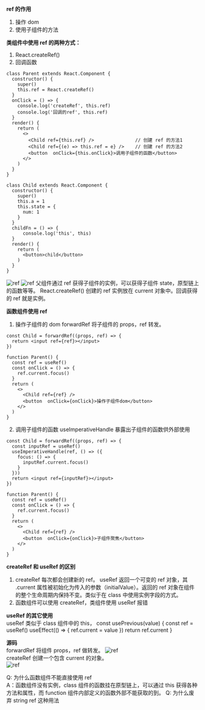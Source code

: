 **ref 的作用**
1. 操作 dom
2. 使用子组件的方法

**类组件中使用 ref 的两种方式：**
1. React.createRef()
2. 回调函数
```
class Parent extends React.Component {
  constructor() {
    super()
    this.ref = React.createRef()
  }
  onClick = () => {
    console.log('createRef', this.ref)
    console.log('回调的ref', this.ref)
  }
  render() {
    return (
      <>
        <Child ref={this.ref} />               // 创建 ref 的方法1
        <Child ref={(e) => this.ref = e} />    // 创建 ref 的方法2
        <button  onClick={this.onClick}>调用子组件的函数</button>
      </>
    )
  }
}

class Child extends React.Component {
  constructor() {
    super()
    this.a = 1
    this.state = {
      num: 1
    }
  }
  childFn = () => {
      console.log('this', this)
  }
  render() {
    return (
      <button>child</button>
    )
  }
}

```
![ref](/images/react/create-ref-1.png)
![ref](/images/react/create-ref-2.png)
父组件通过 ref 获得子组件的实例，可以获得子组件 state，原型链上的函数等等。
React.createRef() 创建的 ref 实例放在 current 对象中。回调获得的 ref 就是实例。

**函数组件使用 ref**
1. 操作子组件的 dom
forwardRef 将子组件的 props，ref 转发。
```
const Child = forwardRef((props, ref) => {
  return <input ref={ref}></input>
})

function Parent() {
  const ref = useRef()
  const onClick = () => {
    ref.current.focus()
  }
  return (
    <>
      <Child ref={ref} />
      <button  onClick={onClick}>操作子组件dom</button>
    </>
  )
}
```
2. 调用子组件的函数
useImperativeHandle 暴露出子组件的函数供外部使用
```
const Child = forwardRef((props, ref) => {
  const inputRef = useRef()
  useImperativeHandle(ref, () => ({
    focus: () => {
      inputRef.current.focus()
    }
  }))
  return <input ref={inputRef}></input>
})

function Parent() {
  const ref = useRef()  
  const onClick = () => {
    ref.current.focus()
  }
  return (
    <>
      <Child ref={ref} />
      <button  onClick={onClick}>子组件聚焦</button>
    </>
  )
}
```
**createRef 和 useRef 的区别**    
1. createRef 每次都会创建新的 ref。 useRef 返回一个可变的 ref 对象，其 .current 属性被初始化为传入的参数（initialValue）。返回的 ref 对象在组件的整个生命周期内保持不变。类似于在 class 中使用实例字段的方式。
2. 函数组件可以使用 createRef，类组件使用 useRef 报错

**useRef 的其它使用**   
useRef 类似于 class 组件中的 this，
const usePrevious(value) {
  const ref = useRef()
  useEffect(() => {
    ref.current = value
  })
  return ref.current
}

**源码**      
forwardRef 将组件 props，ref 做转发。
![ref](/images/react/forwardRef.png)      
createRef 创建一个包含 current 的对象。        
![ref](/images/react/createRef.png)

Q: 为什么函数组件不能直接使用 ref    
A：函数组件没有实例，class 组件的函数挂在原型链上，可以通过 this 获得各种方法和属性，而 function 组件内部定义的函数外部不能获取的到。
Q: 为什么废弃 string ref 这种用法




